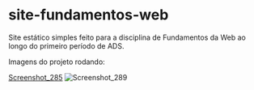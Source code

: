 # site-fundamentos-web
Site estático simples feito para a disciplina de Fundamentos da Web ao longo do primeiro período de ADS.

Imagens do projeto rodando:

[Screenshot_285](https://github.com/RuanEmanuell/site-fundamentos-web/assets/113607857/4b3345f9-0a4f-44a2-8158-be4086898058)
![Screenshot_289](https://github.com/RuanEmanuell/site-fundamentos-web/assets/113607857/9ce02a3b-bb29-432d-81cf-dcdbbb7ed806)
